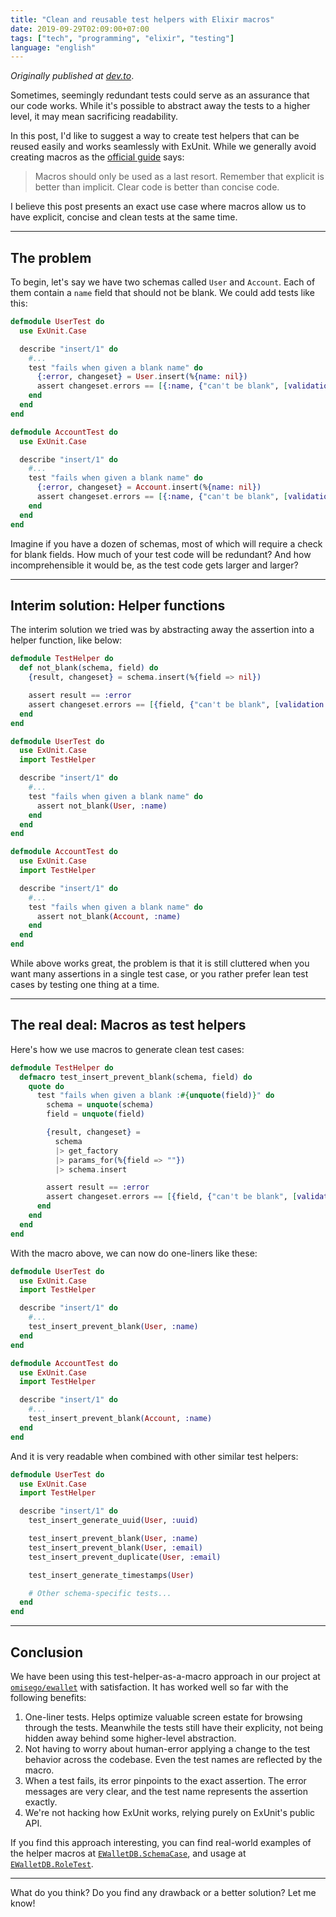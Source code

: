 ```yaml
---
title: "Clean and reusable test helpers with Elixir macros"
date: 2019-09-29T02:09:00+07:00
tags: ["tech", "programming", "elixir", "testing"]
language: "english"
---
```


_Originally published at [dev.to](https://dev.to/unnawut/clean-and-reusable-test-helpers-with-elixir-macros-26e5)_.

Sometimes, seemingly redundant tests could serve as an assurance that our code works. While it's possible to abstract away the tests to a higher level, it may mean sacrificing readability.

In this post, I'd like to suggest a way to create test helpers that can be reused easily and works seamlessly with ExUnit. While we generally avoid creating macros as the [official guide](https://elixir-lang.org/getting-started/meta/macros.html) says:

> Macros should only be used as a last resort. Remember that explicit is better than implicit. Clear code is better than concise code.

I believe this post presents an exact use case where macros allow us to have explicit, concise and clean tests at the same time.

-----

## The problem

To begin, let's say we have two schemas called `User` and `Account`. Each of them contain a `name` field that should not be blank. We could add tests like this:

```elixir
defmodule UserTest do
  use ExUnit.Case

  describe "insert/1" do
    #...
    test "fails when given a blank name" do
      {:error, changeset} = User.insert(%{name: nil})
      assert changeset.errors == [{:name, {"can't be blank", [validation: :required]}}]
    end
  end
end

defmodule AccountTest do
  use ExUnit.Case

  describe "insert/1" do
    #...
    test "fails when given a blank name" do
      {:error, changeset} = Account.insert(%{name: nil})
      assert changeset.errors == [{:name, {"can't be blank", [validation: :required]}}]
    end
  end
end
```

Imagine if you have a dozen of schemas, most of which will require a check for blank fields. How much of your test code will be redundant? And how incomprehensible it would be, as the test code gets larger and larger?

-----

## Interim solution: Helper functions

The interim solution we tried was by abstracting away the assertion into a helper function, like below:

```elixir
defmodule TestHelper do
  def not_blank(schema, field) do
    {result, changeset} = schema.insert(%{field => nil})

    assert result == :error
    assert changeset.errors == [{field, {"can't be blank", [validation: :required]}}]
  end
end

defmodule UserTest do
  use ExUnit.Case
  import TestHelper

  describe "insert/1" do
    #...
    test "fails when given a blank name" do
      assert not_blank(User, :name)
    end
  end
end

defmodule AccountTest do
  use ExUnit.Case
  import TestHelper

  describe "insert/1" do
    #...
    test "fails when given a blank name" do
      assert not_blank(Account, :name)
    end
  end
end
```

While above works great, the problem is that it is still cluttered when you want many assertions in a single test case, or you rather prefer lean test cases by testing one thing at a time.

-----

## The real deal: Macros as test helpers

Here's how we use macros to generate clean test cases:

```elixir
defmodule TestHelper do
  defmacro test_insert_prevent_blank(schema, field) do
    quote do
      test "fails when given a blank :#{unquote(field)}" do
        schema = unquote(schema)
        field = unquote(field)

        {result, changeset} =
          schema
          |> get_factory
          |> params_for(%{field => ""})
          |> schema.insert

        assert result == :error
        assert changeset.errors == [{field, {"can't be blank", [validation: :required]}}]
      end
    end
  end
end
```

With the macro above, we can now do one-liners like these:

```elixir
defmodule UserTest do
  use ExUnit.Case
  import TestHelper

  describe "insert/1" do
    #...
    test_insert_prevent_blank(User, :name)
  end
end

defmodule AccountTest do
  use ExUnit.Case
  import TestHelper

  describe "insert/1" do
    #...
    test_insert_prevent_blank(Account, :name)
  end
end
```

And it is very readable when combined with other similar test helpers:

```elixir
defmodule UserTest do
  use ExUnit.Case
  import TestHelper

  describe "insert/1" do
    test_insert_generate_uuid(User, :uuid)

    test_insert_prevent_blank(User, :name)
    test_insert_prevent_blank(User, :email)
    test_insert_prevent_duplicate(User, :email)

    test_insert_generate_timestamps(User)

    # Other schema-specific tests...
  end
end
```

-----

## Conclusion

We have been using this test-helper-as-a-macro approach in our project at [`omisego/ewallet`](https://github.com/omisego/ewallet) with satisfaction. It has worked well so far with the following benefits:

1. One-liner tests. Helps optimize valuable screen estate for browsing through the tests. Meanwhile the tests still have their explicity, not being hidden away behind some higher-level abstraction.
2. Not having to worry about human-error applying a change to the test behavior across the codebase. Even the test names are reflected by the macro.
3. When a test fails, its error pinpoints to the exact assertion. The error messages are very clear, and the test name represents the assertion exactly.
4. We're not hacking how ExUnit works, relying purely on ExUnit's public API.

If you find this approach interesting, you can find real-world examples of the helper macros at [`EWalletDB.SchemaCase`](https://github.com/omisego/ewallet/blob/master/apps/ewallet_db/test/support/schema_case.ex), and usage at [`EWalletDB.RoleTest`](https://github.com/omisego/ewallet/blob/master/apps/ewallet_db/test/ewallet_db/role_test.exs).

-----

What do you think? Do you find any drawback or a better solution? Let me know!
